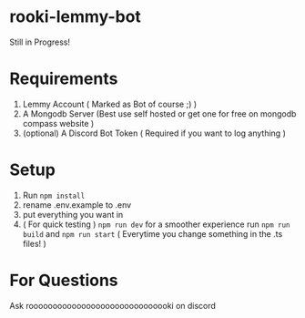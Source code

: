 # rooki-lemmy-bot

Still in Progress!

# Requirements

1. Lemmy Account ( Marked as Bot of course ;) )
2. A Mongodb Server (Best use self hosted or get one for free on mongodb compass website )
3. (optional) A Discord Bot Token ( Required if you want to log anything )

# Setup
1. Run `npm install`
2. rename .env.example to .env
3. put everything you want in
4. ( For quick testing ) `npm run dev` for a smoother experience run `npm run build` and `npm run start` ( Everytime you change something in the .ts files! )

# For Questions
Ask roooooooooooooooooooooooooooooki on discord
